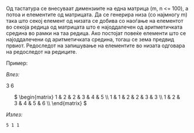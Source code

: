 Од тастатура се внесуваат димензиите на една матрица (m, n <= 100), а потоа и елементите од матрицата. Да се генерира низа (со најмногу m) така што секој елемент од низата се добива со наоѓање на елементот во секоја редица од матрицата што е најоддалечен од аритметичката средина во рамки на таа редица. Ако постојат повеќе елементи што се најоддалечени од аритметичката средина, тогаш се зема предвид првиот. Редоследот на запишување на елементите во низата одговара на редоследот на редиците.

Пример:

_Влез:_

3 6 

 <div style="width:460px;margin:0 auto;">
$
 \begin{matrix}
  1 & 2 & 2 & 3 & 4 & 5 \\
  1 & 1 & 2 & 2 & 3 & 3 \\
  1 & 2 & 3 & 4 & 5 & 6 \\
 \end{matrix}
$
</div>


_Излез:_

    5 1 1

